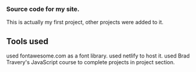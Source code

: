 ### Source code for my site.

This is actually my first project, other projects were added to it.


## Tools used
used fontawesome.com as a font library.
used netlify to host it.
used Brad Travery's JavaScript course to complete projects in project section.


